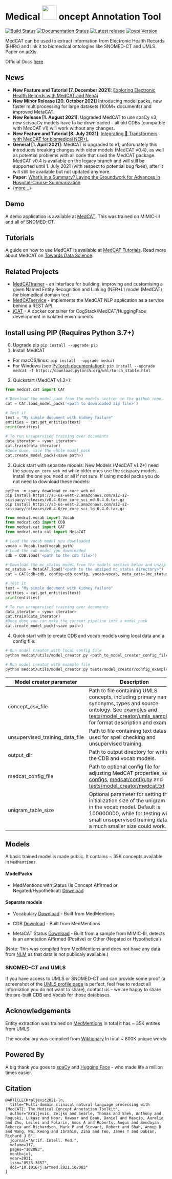 # Medical  <img src="https://github.com/CogStack/MedCAT/blob/master/media/cat-logo.png" width=45> oncept Annotation Tool

[![Build Status](https://github.com/CogStack/MedCAT/actions/workflows/main.yml/badge.svg?branch=master)](https://github.com/CogStack/MedCAT/actions/workflows/main.yml?query=branch%3Amaster)
[![Documentation Status](https://readthedocs.org/projects/medcat/badge/?version=latest)](https://medcat.readthedocs.io/en/latest/?badge=latest)
[![Latest release](https://img.shields.io/github/v/release/CogStack/MedCAT)](https://github.com/CogStack/MedCAT/releases/latest)
[![pypi Version](https://img.shields.io/pypi/v/medcat.svg?style=flat-square&logo=pypi&logoColor=white)](https://pypi.org/project/medcat/)

MedCAT can be used to extract information from Electronic Health Records (EHRs) and link it to biomedical ontologies like SNOMED-CT and UMLS. Paper on [arXiv](https://arxiv.org/abs/2010.01165). 

Official Docs [here](https://medcat.readthedocs.io/en/latest/)

## News
- **New Feature and Tutorial \[7. December 2021\]**: [Exploring Electronic Health Records with MedCAT and Neo4j](https://towardsdatascience.com/exploring-electronic-health-records-with-medcat-and-neo4j-f376c03d8eef)
- **New Minor Release \[20. October 2021\]** Introducing model packs, new faster multiprocessing for large datasets (100M+ documents) and improved MetaCAT. 
- **New Release \[1. August 2021\]**: Upgraded MedCAT to use spaCy v3, new scispaCy models have to be downloaded - all old CDBs (compatble with MedCAT v1) will work without any changes.
- **New Feature and Tutorial \[8. July 2021\]**: [Integrating 🤗 Transformers with MedCAT for biomedical NER+L](https://towardsdatascience.com/integrating-transformers-with-medcat-for-biomedical-ner-l-8869c76762a)
- **General \[1. April 2021\]**: MedCAT is upgraded to v1, unforunately this introduces breaking changes with older models (MedCAT v0.4), 
as well as potential problems with all code that used the MedCAT package. MedCAT v0.4 is available on the legacy 
branch and will still be supported until 1. July 2021 
(with respect to potential bug fixes), after it will still be available but not updated anymore.
- **Paper**: [What’s in a Summary? Laying the Groundwork for Advances in Hospital-Course Summarization](https://www.aclweb.org/anthology/2021.naacl-main.382.pdf)
- ([more...](https://github.com/CogStack/MedCAT/blob/master/media/news.md))

## Demo
A demo application is available at [MedCAT](https://medcat.rosalind.kcl.ac.uk). This was trained on MIMIC-III and all of SNOMED-CT.

## Tutorials
A guide on how to use MedCAT is available at [MedCAT Tutorials](https://github.com/CogStack/MedCATtutorials). Read more about MedCAT on [Towards Data Science](https://towardsdatascience.com/medcat-introduction-analyzing-electronic-health-records-e1c420afa13a).

## Related Projects
- [MedCATtrainer](https://github.com/CogStack/MedCATtrainer/) - an interface for building, improving and customising a given Named Entity Recognition and Linking (NER+L) model (MedCAT) for biomedical domain text.
- [MedCATservice](https://github.com/CogStack/MedCATservice) - implements the MedCAT NLP application as a service behind a REST API.
- [iCAT](https://github.com/CogStack/iCAT) - A docker container for CogStack/MedCAT/HuggingFace development in isolated environments.

## Install using PIP (Requires Python 3.7+)
0. Upgrade pip `pip install --upgrade pip`
1. Install MedCAT 
- For macOS/linux: `pip install --upgrade medcat`
- For Windows (see [PyTorch documentation](https://pytorch.org/get-started/previous-versions/)): `pip install --upgrade medcat -f https://download.pytorch.org/whl/torch_stable.html`

2. Quickstart (MedCAT v1.2+):
```python
from medcat.cat import CAT

# Download the model_pack from the models section in the github repo.
cat = CAT.load_model_pack('<path to downloaded zip file>')

# Test it
text = "My simple document with kidney failure"
entities = cat.get_entities(text)
print(entities)

# To run unsupervised training over documents
data_iterator = <your iterator>
cat.train(data_iterator)
#Once done, save the whole model_pack 
cat.create_model_pack(<save path>)
```


3. Quick start with separate models:
New Models (MedCAT v1.2+) need the spacy `en_core_web_md` while older ones use the scispacy models, install the one you need or all if not sure. If using model packs you do not need to download these models: 
```
python -m spacy download en_core_web_md
pip install https://s3-us-west-2.amazonaws.com/ai2-s2-scispacy/releases/v0.4.0/en_core_sci_md-0.4.0.tar.gz
pip install https://s3-us-west-2.amazonaws.com/ai2-s2-scispacy/releases/v0.4.0/en_core_sci_lg-0.4.0.tar.gz
```
```python
from medcat.vocab import Vocab
from medcat.cdb import CDB
from medcat.cat import CAT
from medcat.meta_cat import MetaCAT

# Load the vocab model you downloaded
vocab = Vocab.load(vocab_path)
# Load the cdb model you downloaded
cdb = CDB.load('<path to the cdb file>') 

# Download the mc_status model from the models section below and unzip it
mc_status = MetaCAT.load("<path to the unziped mc_status directory>")
cat = CAT(cdb=cdb, config=cdb.config, vocab=vocab, meta_cats=[mc_status])

# Test it
text = "My simple document with kidney failure"
entities = cat.get_entities(text)
print(entities)

# To run unsupervised training over documents
data_iterator = <your iterator>
cat.train(data_iterator)
#Once done you can make the current pipeline into a model_pack 
cat.create_model_pack(<save path>)
```

4. Quick start with to create CDB and vocab models using local data and a config file:
```bash
# Run model creator with local config file
python medcat/utils/model_creator.py <path_to_model_creator_config_file>

# Run model creator with example file
python medcat/utils/model_creator.py tests/model_creator/config_example.yml
```

| Model creator parameter | Description |
| -------- | ----------- |
| concept_csv_file | Path to file containing UMLS concepts, including primary names, synonyms, types and source ontology. See [examples](examples) and [tests/model_creator/umls_sample.csv](tests/model_creator/umls_sample.csv) for format description and examples. |
| unsupervised_training_data_file | Path to file containing text dataset used for spell checking and unsupervised training.|
| output_dir | Path to output directory for writing the CDB and vocab models. |
| medcat_config_file | Path to optional config file for adjusting MedCAT properties, see [configs](configs), [medcat/config.py](medcat/config.py) and [tests/model_creator/medcat.txt](tests/model_creator/medcat.txt)| 
| unigram_table_size | Optional parameter for setting the initialization size of the unigram table in the vocab model. Default is 100000000, while for testing with a small unsupervised training data file a much smaller size could work. | 


## Models
A basic trained model is made public. It contains ~ 35K concepts available in `MedMentions`. 

#### ModelPacks

- MedMentions with Status (Is Concept Affirmed or Negated/Hypothetical) [Download](https://medcat.rosalind.kcl.ac.uk/media/medmen_wstatus_2021_oct.zip)


#### Separate models

- Vocabulary [Download](https://medcat.rosalind.kcl.ac.uk/media/vocab.dat) - Built from MedMentions

- CDB [Download](https://medcat.rosalind.kcl.ac.uk/media/cdb-medmen-v1_2.dat) - Built from MedMentions

- MetaCAT Status [Download](https://medcat.rosalind.kcl.ac.uk/media/mc_status.zip) - Built from a sample from MIMIC-III, detects is an annotation Affirmed (Positve) or Other (Negated or Hypothetical)


(Note: This was compiled from MedMentions and does not have any data from [NLM](https://www.nlm.nih.gov/research/umls/) as
that data is not publicaly available.)

### SNOMED-CT and UMLS
If you have access to UMLS or SNOMED-CT and can provide some proof (a screenshot of the [UMLS profile page](https://uts.nlm.nih.gov//uts.html#profile) is perfect, feel free to redact all information you do not want to share), contact us - we are happy to share the pre-built CDB and Vocab for those databases. 


## Acknowledgements
Entity extraction was trained on [MedMentions](https://github.com/chanzuckerberg/MedMentions) In total it has ~ 35K entites from UMLS

The vocabulary was compiled from [Wiktionary](https://en.wiktionary.org/wiki/Wiktionary:Main_Page) In total ~ 800K unique words


## Powered By
A big thank you goes to [spaCy](https://spacy.io/) and [Hugging Face](https://huggingface.co/) - who made life a million times easier.


## Citation
```
@ARTICLE{Kraljevic2021-ln,
  title="Multi-domain clinical natural language processing with {MedCAT}: The Medical Concept Annotation Toolkit",
  author="Kraljevic, Zeljko and Searle, Thomas and Shek, Anthony and Roguski, Lukasz and Noor, Kawsar and Bean, Daniel and Mascio, Aurelie and Zhu, Leilei and Folarin, Amos A and Roberts, Angus and Bendayan, Rebecca and Richardson, Mark P and Stewart, Robert and Shah, Anoop D and Wong, Wai Keong and Ibrahim, Zina and Teo, James T and Dobson, Richard J B",
  journal="Artif. Intell. Med.",
  volume=117,
  pages="102083",
  month=jul,
  year=2021,
  issn="0933-3657",
  doi="10.1016/j.artmed.2021.102083"
}
```
